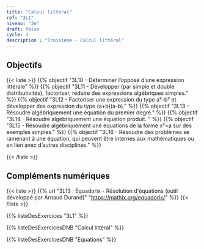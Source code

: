 ```yaml
---
title: "Calcul littéral"
ref: "3L1"
niveau: "3e"
draft: false
cycle: 4
description : "Troisième - Calcul littéral"
---
```



<h2 class="ui horizontal divider header">Objectifs</h2>

{{< liste >}}
	{{% objectif "3L10 - Déterminer l’opposé d’une expression littérale" %}}
	{{% objectif "3L11 - Développer (par simple et double distributivités), factoriser, réduire des expressions algébriques simples." %}}
	{{% objectif "3L12 - Factoriser une expression du type a²-b² et développer des expression du type (a+b)(a-b)." %}}
	{{% objectif "3L13 - Résoudre algébriquement une équation du premier degré." %}}
	{{% objectif "3L14 - Résoudre algébriquement une équation produit. " %}}
	{{% objectif "3L15 - Résoudre algébriquement une équations de la forme x²=a sur des exemples simples." %}}
	{{% objectif "3L16 - Résoudre des problèmes se ramenant à une équation, qui peuvent être internes aux mathématiques ou en lien avec d’autres disciplines." %}}

{{< /liste >}}



<h2 class="ui horizontal divider header">Compléments numériques</h2>

 {{< liste >}}
	{{% url "3L13 : Equadorix - Résolution d'équations (outil développé par Arnaud Durand)" "https://mathix.org/equadorix/" %}}
{{< /liste >}}


<div class="ui hidden divider"></div>
<div class="ui hidden divider"></div>

{{% listeDesExercices "3L1" %}}




{{% listeDesExercicesDNB "Calcul littéral" %}}

{{% listeDesExercicesDNB "Equations" %}}

